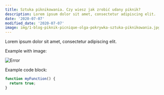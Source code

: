 ```yaml
---
title: Sztuka piknikowania. Czy wiesz jak zrobić udany piknik?
description: Lorem ipsum dolor sit amet, consectetur adipiscing elit.
date: '2020-07-07'
modified_date: '2020-07-07'
image: img/1-blog-piknik-picnique-olga-pokrywka-sztuka-piknikowania.jpg
---
```


Lorem ipsum dolor sit amet, consectetur adipiscing elit.

Example with image:

![Error](@@baseUrl@@/assets/images/posts/error.png)

Example code block:

```js
function myFunction() {
  return true;
}
```
